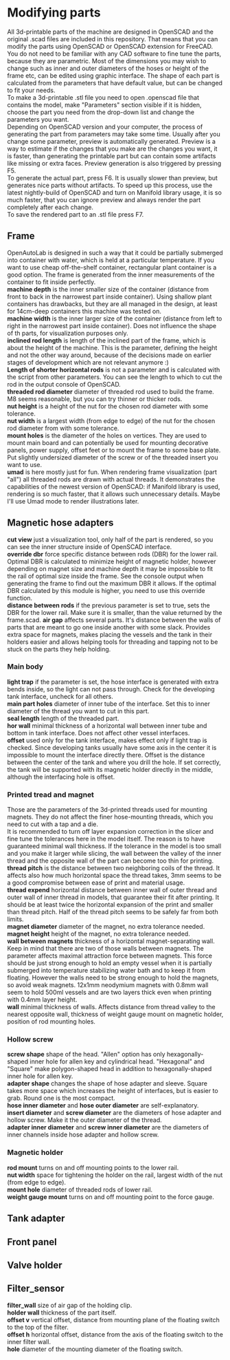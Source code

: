 # Modifying parts
All 3d-printable parts of the machine are designed in OpenSCAD and the original .scad files are included in this repository. That means that you can modify the parts using OpenSCAD or OpenSCAD extension for FreeCAD.  
You do not need to be familiar with any CAD software to fine tune the parts, because they are parametric. Most of the dimensions you may wish to change such as inner and outer diameters of the hoses or height of the frame etc, can be edited using graphic interface. The shape of each part is calculated from the parameters that have default value, but can be changed to fit your needs.  
To make a 3d-printable .stl file you need to open .openscad file that contains the model, make "Parameters" section visible if it is hidden, choose the part you need from the drop-down list and change the parameters you want.  
Depending on OpenSCAD version and your computer, the process of generating the part from parameters may take some time. Usually after you change some parameter, preview is automatically generated. Preview is a way to estimate if the changes that you make are the changes you want, it is faster, than generating the printable part but can contain some artifacts like missing or extra faces. Preview generation is also triggered by pressing F5.  
To generate the actual part, press F6. It is usually slower than preview, but generates nice parts without artifacts. To speed up this process, use the latest nightly-build of OpenSCAD and turn on Manifold library usage, it is so much faster, that you can ignore preview and always render the part completely after each change.  
To save the rendered part to an .stl file press F7.  
## Frame
OpenAutoLab is designed in such a way that it could be partially submerged into container with water, which is held at a particular temperature. If you want to use cheap off-the-shelf container, rectangular plant container is a good option. The frame is generated from the inner measurements of the container to fit inside perfectly.  
**machine depth** is the inner smaller size of the container (distance from front to back in the narrowest part inside container). Using shallow plant containers has drawbacks, but they are all managed in the design, at least for 14cm-deep containers this machine was tested on.  
**machine width** is the inner larger size of the container (distance from left to right in the narrowest part inside container). Does not influence the shape of th parts, for visualization purposes only.  
**inclined rod length** is length of the inclined part of the frame, which is about the height of the machine. This is the parameter, defining the height and not the other way around, because of the decisions made on earlier stages of development which are not relevant anymore :)  
**Length of shorter horizontal rods** is not a parameter and is calculated with the script from other parameters. You can see the length to which to cut the rod in the output console of OpenSCAD.  
**threaded rod diameter** diameter of threaded rod used to build the frame. M8 seems reasonable, but you can try thinner or thicker rods.  
**nut height** is a height of the nut for the chosen rod diameter with some tolerance.  
**nut width** is a largest width (from edge to edge) of the nut for the chosen rod diameter from with some tolerance.  
**mount holes** is the diameter of the holes on vertices. They are used to mount main board and can potentially be used for mounting decorative panels, power supply, offset feet or to mount the frame to some base plate. Put slightly undersized diameter of the screw or of the threaded insert you want to use.  
**umad** is here mostly just for fun. When rendering frame visualization (part "all") all threaded rods are drawn with actual threads. It demonstrates the capabilities of the newest version of OpenSCAD: if Manifold library is used, rendering is so much faster, that it allows such unnecessary details. Maybe I'll use Umad mode to render illustrations later.  
## Magnetic hose adapters
**cut view** just a visualization tool, only half of the part is rendered, so you can see the inner structure inside of OpenSCAD interface.  
**override dbr** force specific distance between rods (DBR) for the lower rail. Optimal DBR is calculated to minimize height of magnetic holder, however depending on magnet size and machine depth it may be impossible to fit the rail of optimal size inside the frame. See the console output when generating the frame to find out the maximum DBR it allows. If the optimal DBR calculated by this module is higher, you need to use this override function.  
**distance between rods** if the previous parameter is set to true, sets the DBR for the lower rail. Make sure it is smaller, than the value returned by the frame.scad.
**air gap** affects several parts. It's distance between the walls of parts that are meant to go one inside another with some slack. Provides extra space for magnets, makes placing the vessels and the tank in their holders easier and allows helping tools for threading and tapping not to be stuck on the parts they help holding.   
### Main body
**light trap** if the parameter is set, the hose interface is generated with extra bends inside, so the light can not pass through. Check for the developing tank interface, uncheck for all others.  
**main part holes**
diameter of inner tube of the interface. Set this to inner diameter of the thread you want to cut in this part.  
**seal length** length of the threaded part.  
**hor wall** minimal thickness of a horizontal wall between inner tube and bottom in tank interface. Does not affect other vessel interfaces.  
**offset** used only for the tank interface, makes effect only if light trap is checked. Since developing tanks usually have some axis in the center it is impossible to mount the interface directly there. Offset is the distance between the center of the tank and where you drill the hole. If set correctly, the tank will be supported with its magnetic holder directly in the middle, although the interfacing hole is offset.  
### Printed tread and magnet
Those are the parameters of the 3d-printed threads used for mounting magnets. They do not affect the finer hose-mounting threads, which you need to cut with a tap and a die.  
It is recommended to turn off layer expansion correction in the slicer and fine tune the tolerances here in the model itself. The reason is to have guaranteed minimal wall thickness. If the tolerance in the model is too small and you make it larger while slicing, the wall between the valley of the inner thread and the opposite wall of the part can become too thin for printing.  
**thread pitch** is the distance between two neighboring coils of the thread. It affects also how much horizontal space the thread takes, 3mm seems to be a good compromise between ease of print and material usage.  
**thread expend** horizontal distance between inner wall of outer thread and outer wall of inner thread in models, that guarantee their fit after printing. It should be at least twice the horizontal expansion of the print and smaller than thread pitch. Half of the thread pitch seems to be safely far from both limits.  
**magnet diameter** diameter of the magnet, no extra tolerance needed.  
**magnet height** height of the magnet, no extra tolerance needed.  
**wall between magnets** thickness of a horizontal magnet-separating wall. Keep in mind that there are two of those walls between magnets. The parameter affects maximal attraction force between magnets. This force should be just strong enough to hold an empty vessel when it is partially submerged into temperature stabilizing water bath and to keep it from floating. However the walls need to be strong enough to hold the magnets, so avoid weak magnets. 12x1mm neodymium magnets with 0.8mm wall seem to hold 500ml vessels and are two layers thick even when printing with 0.4mm layer height.  
**wall** minimal thickness of walls. Affects distance from thread valley to the nearest opposite wall, thickness of weight gauge mount on magnetic holder, position of rod mounting holes.  
### Hollow screw
**screw shape** shape of the head. "Allen" option has only hexagonally-shaped inner hole for allen key and cylindrical head. "Hexagonal" and "Square" make polygon-shaped head in addition to hexagonally-shaped inner hole for allen key.  
**adapter shape** changes the shape of hose adapter and sleeve. Square takes more space which increases the height of interfaces, but is easier to grab. Round one is the most compact.  
**hose inner diameter** and **hose outer diameter** are self-explanatory.  
**insert diameter** and **screw diameter** are the diameters of hose adapter and hollow screw. Make it the outer diameter of the thread.  
**adapter inner diameter** and **screw inner diameter** are the diameters of inner channels inside hose adapter and hollow screw.  
### Magnetic holder
**rod mount** turns on and off mounting points to the lower rail.  
**nut width** space for tightening the holder on the rail, largest width of the nut (from edge to edge).  
**mount hole** diameter of threaded rods of lower rail.  
**weight gauge mount** turns on and off mounting point to the force gauge.
## Tank adapter
## Front panel
## Valve holder
## Filter_sensor
**filter_wall** size of air gap of the holding clip.  
**holder wall** thickness of the part itself.  
**offset v** vertical offset, distance from mounting plane of the floating switch to the top of the filter.  
**offset h** horizontal offset, distance from the axis of the floating switch to the inner filter wall.  
**hole** diameter of the mounting diameter of the floating switch.  
